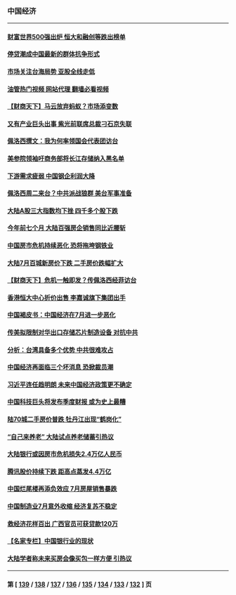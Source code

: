 ### 中国经济
---
#### [财富世界500强出炉 恒大和融创等跌出榜单](../../pages/ncid283/n13794673.md?08040045) 
#### [停贷潮成中国最新的群体抗争形式](../../pages/ncid283/n13794634.md?08040045) 
#### [市场关注台海局势 亚股全线走低](../../pages/ncid283/n13794444.md?08040045) 
#### [油管热门视频 网站代理 翻墙必看视频](http://209.222.30.114:81/youtube.html?08040045)
#### [【财商天下】马云放弃蚂蚁？市场添变数](../../pages/ncid283/n13794043.md?08040045) 
#### [又有产业巨头出事 紫光前联席总裁刁石京失联](../../pages/ncid283/n13794049.md?08040045) 
#### [佩洛西撰文：我为何率领国会代表团访台](../../pages/ncid283/n13794094.md?08040045) 
#### [美参院领袖吁商务部将长江存储纳入黑名单](../../pages/ncid283/n13793994.md?08040045) 
#### [下游需求疲弱 中国钢企利润大降](../../pages/ncid283/n13793953.md?08040045) 
#### [佩洛西周二来台？中共派战狼群 美台军事准备](../../pages/ncid283/n13793887.md?08040045) 
#### [大陆A股三大指数均下挫 四千多个股下跌](../../pages/ncid283/n13793786.md?08040045) 
#### [今年前七个月 大陆百强房企销售同比近腰斩](../../pages/ncid283/n13793746.md?08040045) 
#### [中国房市危机持续恶化 恐将拖垮钢铁业](../../pages/ncid283/n13793699.md?08040045) 
#### [大陆7月百城新房价下跌 二手房价跌幅扩大](../../pages/ncid283/n13793232.md?08040045) 
#### [【财商天下】危机一触即发？传佩洛西经菲访台](../../pages/ncid283/n13793484.md?08040045) 
#### [香港恒大中心折价出售 李嘉诚旗下集团出手](../../pages/ncid283/n13793468.md?08040045) 
#### [中国褐皮书：中国经济在7月进一步恶化](../../pages/ncid283/n13793440.md?08040045) 
#### [传美拟限制对华出口存储芯片制造设备 对抗中共](../../pages/ncid283/n13793310.md?08040045) 
#### [分析：台湾具备多个优势 中共很难攻占](../../pages/ncid283/n13793410.md?08040045) 
#### [中国经济再面临三个坏消息 恐掀裁员潮](../../pages/ncid283/n13793393.md?08040045) 
#### [习近平连任趋明朗 未来中国经济政策更不确定](../../pages/ncid283/n13793349.md?08040045) 
#### [中国科技巨头将发布季度财报 或为史上最糟](../../pages/ncid283/n13793131.md?08040045) 
#### [陆70城二手房价普跌 牡丹江出现“鹤岗化”](../../pages/ncid283/n13793013.md?08040045) 
#### [“自己来养老” 大陆试点养老储蓄引热议](../../pages/ncid283/n13792981.md?08040045) 
#### [大陆银行或因房市危机损失2.4万亿人民币](../../pages/ncid283/n13792911.md?08040045) 
#### [腾讯股价持续下跌 距高点蒸发4.4万亿](../../pages/ncid283/n13792791.md?08040045) 
#### [中国烂尾楼再添负效应 7月房屋销售暴跌](../../pages/ncid283/n13792762.md?08040045) 
#### [中国制造业7月意外收缩 经济复苏不稳定](../../pages/ncid283/n13792690.md?08040045) 
#### [救经济花样百出 广西官员可获贷款120万](../../pages/ncid283/n13792401.md?08040045) 
#### [【名家专栏】中国银行业的现状](../../pages/ncid283/n13792249.md?08040045) 
#### [大陆学者称未来买房会像买包一样方便 引热议](../../pages/ncid283/n13792227.md?08040045) 

---
#### 第 [ [139](./139.md?08040045) / [138](./138.md?08040045) / [137](./137.md?08040045) / [136](./136.md?08040045) / [135](./135.md?08040045) / [134](./134.md?08040045) / [133](./133.md?08040045) / [132](./132.md?08040045) ] 页
